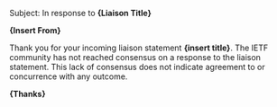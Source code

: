 Subject:  In response to **{Liaison Title}**

**{Insert From}**

Thank you for your incoming liaison statement **{insert title}**.  The IETF community has not reached consensus on a response to the liaison statement.  This lack of consensus does not indicate agreement to or concurrence with any outcome.

**{Thanks}**
